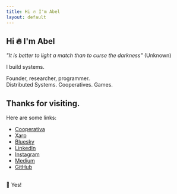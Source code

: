 ```yaml
---
title: Hi 🔥 I'm Abel
layout: default
---
```


## Hi 🔥 I'm Abel

_"It is better to light a match than to curse the darkness"_ (Unknown)

<!-- _Be a pessimist in analysis but an optimist in action._ (Antonio Gramsci) -->

I build systems.

Founder, researcher, programmer<!-- and wizard 🧙-->. <br>
Distributed Systems. Cooperatives. Games.

## Thanks for visiting.
Here are some links:

- [Cooperativa](https://cpds.pt/)
- [Xarp](https://xarp.pt/)
- [Bluesky](https://bsky.app/profile/abeldantas.bsky.social)
- [LinkedIn](https://linkedin.com/in/abel-dantas)
- [Instagram](https://www.instagram.com/affdantas/)
- [Medium](https://medium.com/@dantas.abel)
- [GitHub](https://github.com/abeldantas)

<br>
🔮 Yes!

